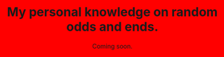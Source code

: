 <html style="background-color:red;">
  <body style-"color:yellow">
  <h1 style="text-align:center;">My personal knowledge on random odds and ends.</h1>
  </body>
  <body>
  <p style="text-align:center;">Coming soon.</p>
  </body>
 </html>
